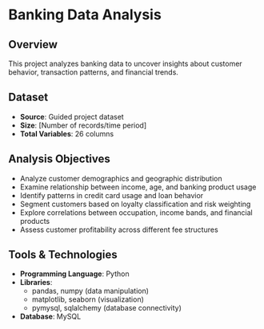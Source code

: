 # Banking Data Analysis

## Overview
This project analyzes banking data to uncover insights about customer behavior, transaction patterns, and financial trends.

## Dataset
- **Source**: Guided project dataset
- **Size**: [Number of records/time period]
- **Total Variables**: 26 columns

## Analysis Objectives
- Analyze customer demographics and geographic distribution
- Examine relationship between income, age, and banking product usage
- Identify patterns in credit card usage and loan behavior
- Segment customers based on loyalty classification and risk weighting
- Explore correlations between occupation, income bands, and financial products
- Assess customer profitability across different fee structures

## Tools & Technologies
- **Programming Language**: Python
- **Libraries**: 
  - pandas, numpy (data manipulation)
  - matplotlib, seaborn (visualization)
  - pymysql, sqlalchemy (database connectivity)
- **Database**: MySQL


